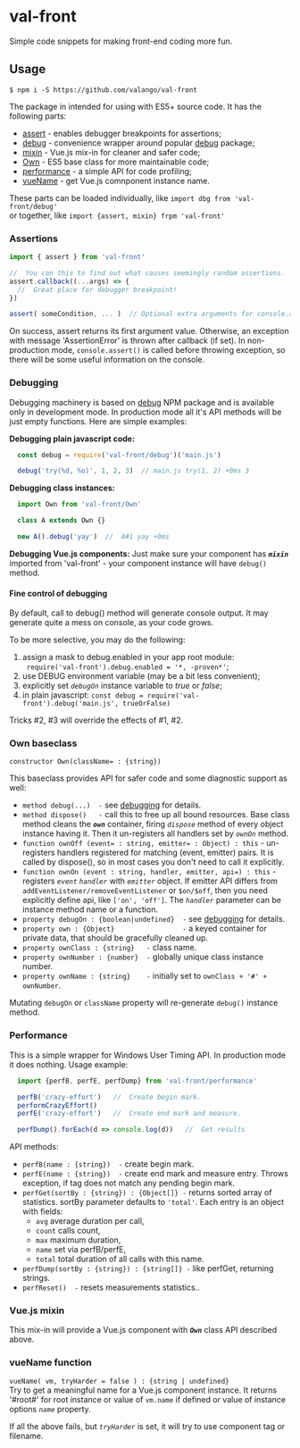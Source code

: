 # val-front

Simple code snippets for making front-end coding more fun.

## Usage
```
$ npm i -S https://github.com/valango/val-front
```
The package in intended for using with ES5+ source code. It has the following parts:

* [assert](#assertions) - enables debugger breakpoints for assertions;
* [debug](#debugging) - convenience wrapper around popular 
  [debug](https://github.com/visionmedia/debug]) package;
* [mixin](#vuejs-mixin) - Vue.js mix-in for cleaner and safer code;
* [Own](#own-baseclass) - ES5 base class for more maintainable code;
* [performance](#performance) - a simple API for code profiling;
* [vueName](#vuename-function) - get Vue.js comnponent instance name.

These parts can be loaded individually, like `import dbg from 'val-front/debug'`<br />
or together, like `import {assert, mixin} frpm 'val-front'`

### Assertions
```javascript
import { assert } from 'val-front'

//  You can this to find out what causes seemingly random assertions.
assert.callback((...args) => {
  //  Great place for debugger breakpoint!
})

assert( someCondition, ... )  // Optional extra arguments for console.assert() 
```
On success, assert returns its first argument value.
Otherwise, an exception with message 'AssertionError' is thrown after callback (if set).
In non-production mode, `console.assert()` is called before throwing exception, so there
will be some useful information on the console.

### Debugging
Debugging machinery is based on [debug](https://github.com/visionmedia/debug])
NPM package and is available only in development mode. In production mode all it's API
methods will be just empty functions. Here are simple examples:

**Debugging plain javascript code:**
```javascript
  const debug = require('val-front/debug')('main.js')

  debug('try(%d, %o)', 1, 2, 3)  // main.js try(1, 2) +0ms 3
```

**Debugging class instances:**
```javascript
  import Own from 'val-front/Own'

  class A extends Own {}

  new A().debug('yay')  //  A#1 yay +0ms
```

**Debugging Vue.js components:**
Just make sure your component has _**`mixin`**_ imported from 'val-front' -
your component instance will have `debug()` method.

#### Fine control of debugging
By default, call to debug() method will generate console output.
It may generate quite a mess on console, as your code grows.

To be more selective, you may do the following:
   1. assign a mask to debug.enabled in your app root module:<br />
   ` require('val-front').debug.enabled = '*, -proven*'`;
   1. use DEBUG environment variable (may be a bit less convenient);
   1. explicitly set _`debugOn`_ instance variable to _true_ or _false_;
   1. in plain javascript: `const debug = require('val-front').debug('main.js', trueOrFalse)`

Tricks #2, #3 will override the effects of #1, #2.

### Own baseclass
`constructor Own(className= : {string})`

This baseclass provides API for safer code and some diagnostic support as well:
   * `method debug(...)  -` see [debugging](#debugging) for details.
   * `method dispose()   -` call this to free up all bound resources.
   Base class method cleans the _**`own`**_ container, firing _`dispose`_ method of every
   object instance having it. Then it un-registers all handlers set by _`ownOn`_ method.
   * `function ownOff (event= : string, emitter= : Object) : this` -
   un-registers handlers registered for matching (event, emitter) pairs.
   It is called by dispose(), so in most cases you don't need to call it explicitly.
   * `function ownOn (event : string, handler, emitter, api=) : this` -
   registers _`event`_ _`handler`_ with _`emitter`_ object.
   If emitter API differs from `addEventListener/removeEventListener` or `$on/$off`,
   then you need explicitly define api, like `['on', 'off']`.
   The _`handler`_ parameter can be instance method name or a function.
   * `property debugOn : {boolean|undefined}  -` see [debugging](#debugging) for details.
   * `property own : {Object}                 -`
   a keyed container for private data, that should be gracefully cleaned up.
   * `property ownClass : {string}   -` class name.
   * `property ownNumber : {number}  -` globally unique class instance number.
   * `property ownName : {string}    -` initially set to `ownClass + '#' + ownNumber`.
   
Mutating `debugOn` or `className` property will re-generate `debug()` instance method.

### Performance
This is a simple wrapper for Windows User Timing API. In production mode it does nothing.
Usage example:
```javascript
  import {perfB, perfE, perfDump} from 'val-front/performance'

  perfB('crazy-effort')   //  Create begin mark.
  performCrazyEffort()
  perfE('crazy-effort')   //  Create end mark and measure.

  perfDump().forEach(d => console.log(d))   //  Get results
```

API methods:
   * `perfB(name : {string})  -` create begin mark.
   * `perfE(name : {string})  -` create end mark and measure entry. Throws exception,
   if tag does not match any pending begin mark.
   * `perfGet(sortBy : {string}) : {Object[]} -` returns sorted array of statistics.
   sortBy parameter defaults to `'total'`. Each entry is an object with fields:
      - `avg` average duration per call,
      - `count` calls count,
      - `max` maximum duration,
      - `name` set via perfB/perfE,
      - `total` total duration of all calls with this name.
   * `perfDump(sortBy : {string}) : {string[]} -` like perfGet, returning strings.
   * `perfReset()  -` resets measurements statistics..

### Vue.js mixin
This mix-in will provide a Vue.js component with _**`Own`**_ class API described above.

### vueName function
`vueName( vm, tryHarder = false ) : {string | undefined}`<br />
Try to get a meaningful name for a Vue.js component instance.
It returns '#root#' for root instance or value of `vm.name` if defined or value of
instance options _`name`_ property.

If all the above fails, but _`tryHarder`_ is set, it will try to use component tag or filename.
